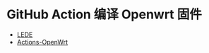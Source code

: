 # GitHub Action 编译 Openwrt 固件

- [LEDE](https://github.com/coolsnowwolf/lede)
- [Actions-OpenWrt](https://github.com/P3TERX/Actions-OpenWrt)